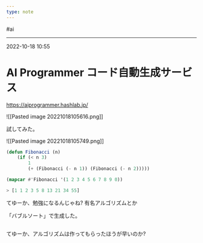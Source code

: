 ```yaml
---
type: note
---
```


#ai

---
2022-10-18  10:55

# AI Programmer コード自動生成サービス

https://aiprogrammer.hashlab.jp/

![[Pasted image 20221018105616.png]]

試してみた。

![[Pasted image 20221018105749.png]]

```lisp
(defun Fibonacci (n)
	(if (< n 3)
		1
		(+ (Fibonacci (- n 1)) (Fibonacci (- n 2)))))

(mapcar #'Fibonacci '(1 2 3 4 5 6 7 8 9 0))

> [1 1 2 3 5 8 13 21 34 55]
```
てゆーか、勉強になるんじゃね?
有名アルゴリズムとか

「バブルソート」で生成した。

```lisp

```

てゆーか、アルゴリズムは作ってもらったほうが早いのか?

